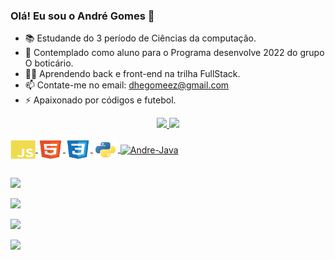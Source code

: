 ### Olá! Eu sou o André Gomes 👋

- 📚 Estudande do 3 período de Ciências da computação. 
- 🥇 Contemplado como aluno para o Programa desenvolve 2022 do grupo O boticário.
- 👨‍💻 Aprendendo back e front-end na trilha FullStack.
- 📫 Contate-me no email: dhegomeez@gmail.com
- ⚡ Apaixonado por códigos e futebol.


<div align="center">
  <a href="https://github.com/anndrezoide">
  <img height="150em" src="https://github-readme-stats.vercel.app/api?username=anndrezoide&show_icons=true&theme=dark&include_all_commits=true&count_private=true"/>
  <img height="150em" src="https://github-readme-stats.vercel.app/api/top-langs/?username=anndrezoide&layout=compact&langs_count=7&theme=dark"/>
</div>
  
<div style="display: inline_block"><br>
  <img align="center" alt="Andre-Js" height="30" width="40" src="https://raw.githubusercontent.com/devicons/devicon/master/icons/javascript/javascript-plain.svg">
  <img align="center" alt="Andre-HTML" height="30" width="40" src="https://raw.githubusercontent.com/devicons/devicon/master/icons/html5/html5-original.svg">
  <img align="center" alt="Andre-CSS" height="30" width="40" src="https://raw.githubusercontent.com/devicons/devicon/master/icons/css3/css3-original.svg">
  <img align="center" alt="Andre-Python" height="30" width="40" src="https://raw.githubusercontent.com/devicons/devicon/master/icons/python/python-original.svg">
    <img align="center" alt="Andre-Java" height="30" width="40"  src="https://cdn.jsdelivr.net/gh/devicons/devicon/icons/java/java-original-wordmark.svg" />
</div>
  
  ##
  
  <div> 
    
  <a href="https://instagram.com/anndrezoide" target="_blank"><img src="https://img.shields.io/badge/-Instagram-%23E4405F?style=for-the-badge&logo=instagram&logoColor=white" target="_blank"></a>
    
    
 <a href="https://discord.gg/wagxzStdcR" target="_blank"><img src="https://img.shields.io/badge/Discord-7289DA?style=for-the-badge&logo=discord&logoColor=white" target="_blank"></a> 
    
  <a href = "mailto: dhegomeez@gmail.com"><img src="https://img.shields.io/badge/-Gmail-%23333?style=for-the-badge&logo=gmail&logoColor=white" target="_blank"></a>
    
  <a href="https://www.linkedin.com/in/anndregoliveira" target="_blank"><img src="https://img.shields.io/badge/-LinkedIn-%230077B5?style=for-the-badge&logo=linkedin&logoColor=white" target="_blank"></a> 
  </div>
